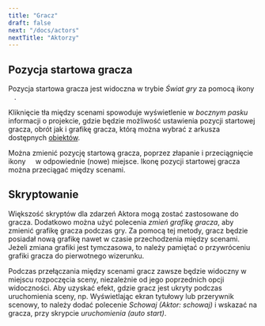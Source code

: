 ```yaml
---
title: "Gracz"
draft: false
next: "/docs/actors"
nextTitle: "Aktorzy"
---
```


## Pozycja startowa gracza

Pozycja startowa gracza jest widoczna w trybie _Świat gry_ za pomocą ikony <img src="/img/screenshots/player-start.png" style="height:12px" />. 

Kliknięcie tła między scenami spowoduje wyświetlenie w _bocznym pasku_ informacji o projekcie, gdzie będzie możliwość ustawienia pozycji startowej gracza, obrót jak i grafikę gracza, którą można wybrać z arkusza dostępnych [obiektów](/docs/sprites).

Można zmienić pozycję startową gracza, poprzez złapanie i przeciągnięcie ikony <img src="/img/screenshots/player-start.png" style="height:12px"/> w odpowiednie (nowe) miejsce. Ikonę pozycji startowej gracza można przeciągać między scenami.


## Skryptowanie

Większość skryptów dla zdarzeń Aktora mogą zostać zastosowane do gracza. Dodatkowo można użyć polecenia _zmień grafikę gracza_, aby zmienić grafikę gracza podczas gry. Za pomocą tej metody, gracz będzie posiadał nową grafikę nawet w czasie przechodzenia między scenami. Jeżeli zmiana grafiki jest tymczasowa, to należy pamiętać o przywróceniu grafiki gracza do pierwotnego wizerunku.

Podczas przełączania między scenami gracz zawsze będzie widoczny w miejscu rozpoczęcia sceny, niezależnie od jego poprzednich opcji widoczności. Aby uzyskać efekt, gdzie gracz jest ukryty podczas uruchomienia sceny, np. Wyświetlając ekran tytułowy lub przerywnik scenowy, to należy dodać polecenie _Schowaj (Aktor: schowaj)_ i wskazać na gracza, przy skrypcie _uruchomienia (auto start)_. 
